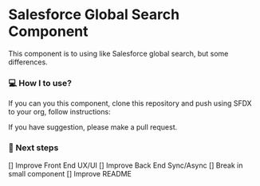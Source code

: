 # Salesforce Global Search Component

This component is to using like Salesforce global search, but some differences.

### 💻 How I to use?

If you can you this component, clone this repository and push using SFDX to your org, follow instructions:

If you have suggestion, please make a pull request.

### 🚀 Next steps

[] Improve Front End UX/UI
[] Improve Back End Sync/Async
[] Break in small component
[] Improve README